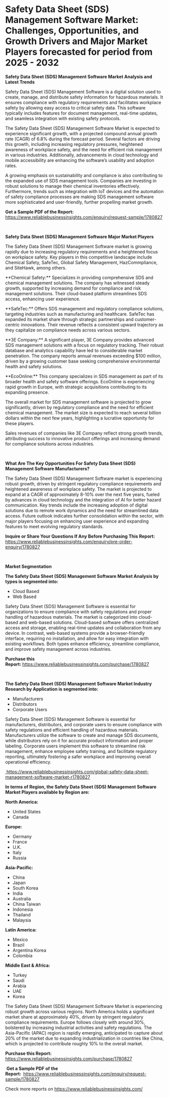 <p><h1>Safety Data Sheet (SDS) Management Software Market: Challenges, Opportunities, and Growth Drivers and Major Market Players forecasted for period from 2025 - 2032</h1></p><p><strong>Safety Data Sheet (SDS) Management Software Market Analysis and Latest Trends</strong></p>
<p><p>Safety Data Sheet (SDS) Management Software is a digital solution used to create, manage, and distribute safety information for hazardous materials. It ensures compliance with regulatory requirements and facilitates workplace safety by allowing easy access to critical safety data. This software typically includes features for document management, real-time updates, and seamless integration with existing safety protocols.</p><p>The Safety Data Sheet (SDS) Management Software Market is expected to experience significant growth, with a projected compound annual growth rate (CAGR) of 6.8% during the forecast period. Several factors are driving this growth, including increasing regulatory pressures, heightened awareness of workplace safety, and the need for efficient risk management in various industries. Additionally, advancements in cloud technology and mobile accessibility are enhancing the software’s usability and adoption rates.</p><p>A growing emphasis on sustainability and compliance is also contributing to the expanded use of SDS management tools. Companies are investing in robust solutions to manage their chemical inventories effectively. Furthermore, trends such as integration with IoT devices and the automation of safety compliance processes are making SDS management software more sophisticated and user-friendly, further propelling market growth.</p></p>
<p><strong>Get a Sample PDF of the Report:&nbsp;</strong> <a href="https://www.reliablebusinessinsights.com/enquiry/request-sample/1780827?utm_campaign=2811&utm_medium=2&utm_source=Github&utm_content=ia&utm_term=11032025&utm_id=safety-data-sheet-sds-management-software">https://www.reliablebusinessinsights.com/enquiry/request-sample/1780827</a></p>
<p>&nbsp;</p>
<p><strong>Safety Data Sheet (SDS) Management Software Major Market Players</strong></p>
<p><p>The Safety Data Sheet (SDS) Management Software market is growing rapidly due to increasing regulatory requirements and a heightened focus on workplace safety. Key players in this competitive landscape include Chemical Safety, SafeTec, Global Safety Management, HazCommpliance, and SiteHawk, among others.</p><p>**Chemical Safety:** Specializes in providing comprehensive SDS and chemical management solutions. The company has witnessed steady growth, supported by increasing demand for compliance and risk management solutions. Their cloud-based platform streamlines SDS access, enhancing user experience.</p><p>**SafeTec:** Offers SDS management and regulatory compliance solutions, targeting industries such as manufacturing and healthcare. SafeTec has expanded its market share through strategic partnerships and customer-centric innovations. Their revenue reflects a consistent upward trajectory as they capitalize on compliance needs across various sectors.</p><p>**3E Company:** A significant player, 3E Company provides advanced SDS management solutions with a focus on regulatory tracking. Their robust database and analytics capability have led to considerable market penetration. The company reports annual revenues exceeding $100 million, driven by a growing customer base seeking comprehensive environmental health and safety solutions.</p><p>**EcoOnline:** This company specializes in SDS management as part of its broader health and safety software offerings. EcoOnline is experiencing rapid growth in Europe, with strategic acquisitions contributing to its expanding presence. </p><p>The overall market for SDS management software is projected to grow significantly, driven by regulatory compliance and the need for efficient chemical management. The market size is expected to reach several billion dollars within the next few years, highlighting a lucrative opportunity for these players.</p><p>Sales revenues of companies like 3E Company reflect strong growth trends, attributing success to innovative product offerings and increasing demand for compliance solutions across industries.</p></p>
<p>&nbsp;</p>
<p><strong>What Are The Key Opportunities For Safety Data Sheet (SDS) Management Software Manufacturers?</strong></p>
<p><p>The Safety Data Sheet (SDS) Management Software market is experiencing robust growth, driven by stringent regulatory compliance requirements and heightened awareness of workplace safety. The market is projected to expand at a CAGR of approximately 8-10% over the next five years, fueled by advances in cloud technology and the integration of AI for better hazard communication. Key trends include the increasing adoption of digital solutions due to remote work dynamics and the need for streamlined data access. Future outlook indicates further consolidation within the sector, with major players focusing on enhancing user experience and expanding features to meet evolving regulatory standards.</p></p>
<p><strong>Inquire or Share Your Questions If Any Before Purchasing This Report:</strong> <a href="https://www.reliablebusinessinsights.com/enquiry/pre-order-enquiry/1780827?utm_campaign=2811&utm_medium=2&utm_source=Github&utm_content=ia&utm_term=11032025&utm_id=safety-data-sheet-sds-management-software">https://www.reliablebusinessinsights.com/enquiry/pre-order-enquiry/1780827</a></p>
<p>&nbsp;</p>
<p><strong>Market Segmentation</strong></p>
<p><strong>The Safety Data Sheet (SDS) Management Software Market Analysis by types is segmented into:</strong></p>
<p><ul><li>Cloud Based</li><li>Web Based</li></ul></p>
<p><p>Safety Data Sheet (SDS) Management Software is essential for organizations to ensure compliance with safety regulations and proper handling of hazardous materials. The market is categorized into cloud-based and web-based solutions. Cloud-based software offers centralized access and storage, enabling real-time updates and collaboration from any device. In contrast, web-based systems provide a browser-friendly interface, requiring no installation, and allow for easy integration with existing workflows. Both types enhance efficiency, streamline compliance, and improve safety management across industries.</p></p>
<p><strong>Purchase this Report:&nbsp;</strong><a href="https://www.reliablebusinessinsights.com/purchase/1780827?utm_campaign=2811&utm_medium=2&utm_source=Github&utm_content=ia&utm_term=11032025&utm_id=safety-data-sheet-sds-management-software">https://www.reliablebusinessinsights.com/purchase/1780827</a></p>
<p>&nbsp;</p>
<p><strong>The Safety Data Sheet (SDS) Management Software Market Industry Research by Application is segmented into:</strong></p>
<p><ul><li>Manufacturers</li><li>Distributors</li><li>Corporate Users</li></ul></p>
<p><p>Safety Data Sheet (SDS) Management Software is essential for manufacturers, distributors, and corporate users to ensure compliance with safety regulations and efficient handling of hazardous materials. Manufacturers utilize the software to create and manage SDS documents, while distributors rely on it for accurate product information and proper labeling. Corporate users implement this software to streamline risk management, enhance employee safety training, and facilitate regulatory reporting, ultimately fostering a safer workplace and improving overall operational efficiency.</p></p>
<p><a href="https://www.reliablebusinessinsights.com/global-safety-data-sheet-management-software-market-r1780827?utm_campaign=2811&utm_medium=2&utm_source=Github&utm_content=ia&utm_term=11032025&utm_id=safety-data-sheet-sds-management-software">&nbsp;https://www.reliablebusinessinsights.com/global-safety-data-sheet-management-software-market-r1780827</a></p>
<p><strong>In terms of Region, the Safety Data Sheet (SDS) Management Software Market Players available by Region are:</strong></p>
<p>
    <p> <strong> North America: </strong>
        <ul>
            <li>United States</li>
            <li>Canada</li>
        </ul>
        </p> 
    <p> <strong> Europe: </strong>
        <ul>
            <li>Germany</li>
            <li>France</li>
            <li>U.K.</li>
            <li>Italy</li>
            <li>Russia</li>
        </ul>
        </p> 
    <p> <strong> Asia-Pacific: </strong>
        <ul>
            <li>China</li>
            <li>Japan</li>
            <li>South Korea</li>
            <li>India</li>
            <li>Australia</li>
            <li>China Taiwan</li>
            <li>Indonesia</li>
            <li>Thailand</li>
            <li>Malaysia</li>
        </ul>
        </p> 
    <p> <strong> Latin America: </strong>
        <ul>
            <li>Mexico</li>
            <li>Brazil</li>
            <li>Argentina Korea</li>
            <li>Colombia</li>
        </ul>
        </p> 
    <p> <strong> Middle East & Africa: </strong>
        <ul>
            <li>Turkey</li>
            <li>Saudi</li>
            <li>Arabia</li>
            <li>UAE</li>
            <li>Korea</li>
        </ul>
    </p>
    </p>
<p><p>The Safety Data Sheet (SDS) Management Software Market is experiencing robust growth across various regions. North America holds a significant market share at approximately 40%, driven by stringent regulatory compliance requirements. Europe follows closely with around 30%, bolstered by increasing industrial activities and safety regulations. The Asia-Pacific (APAC) region is rapidly emerging, anticipated to capture about 20% of the market due to expanding industrialization in countries like China, which is projected to contribute roughly 10% to the overall market.</p></p>
<p><strong>Purchase this Report: </strong><a href="https://www.reliablebusinessinsights.com/purchase/1780827?utm_campaign=2811&utm_medium=2&utm_source=Github&utm_content=ia&utm_term=11032025&utm_id=safety-data-sheet-sds-management-software">https://www.reliablebusinessinsights.com/purchase/1780827</a></p>
<p>&nbsp;<strong>Get a Sample PDF of the Report:&nbsp;&nbsp;</strong><a href="https://www.reliablebusinessinsights.com/enquiry/request-sample/1780827?utm_campaign=2811&utm_medium=2&utm_source=Github&utm_content=ia&utm_term=11032025&utm_id=safety-data-sheet-sds-management-software">https://www.reliablebusinessinsights.com/enquiry/request-sample/1780827</a></p>
<p><strong></strong></p>
<p>Check more reports on <a href="https://www.reliablebusinessinsights.com/?utm_campaign=2811&utm_medium=2&utm_source=Github&utm_content=ia&utm_term=11032025&utm_id=safety-data-sheet-sds-management-software">https://www.reliablebusinessinsights.com/</a></p>
